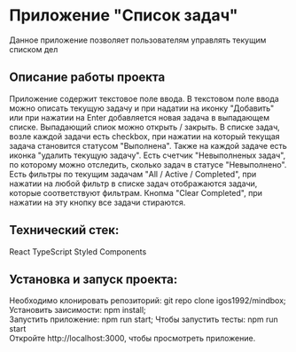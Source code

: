 # Приложение "Список задач"

Данное приложение позволяет пользователям управлять текущим списком дел

## Описание работы проекта

Приложение содержит текстовое поле ввода. В текстовом поле ввода можно описать текущую задачу и при надатии на иконку "Добавить" или при нажатии на Enter добавляется новая задача в выпадающем списке. Выпадающий спиок можно открыть / закрыть.
В списке задач, возле каждой задачи есть checkbox, при нажатии на который текущая задача становится статусом "Выполнена". Также на каждой задаче есть иконка "удалить текущую задачу".
Есть счетчик "Невыполненых задач", по которому можно отследить, сколько задач в статусе "Невыполнено".
Есть фильтры по текущим задачам "All / Active / Completed", при нажатии на любой фильтр в списке задач отображаются задачи, которые соответствуют фильтрам.
Кнопма "Clear Completed", при нажатии на эту кнопку все задачи стираются.

## Технический стек:

React
TypeScript
Styled Components



## Установка и запуск проекта:

Необходимо клонировать репозиторий: git repo clone igos1992/mindbox;  
Установить заисимости: npm install;  
Запустить приложение: npm run start;
Чтобы запустить тесты: npm run start  
Откройте http://localhost:3000, чтобы просмотреть приложение.
